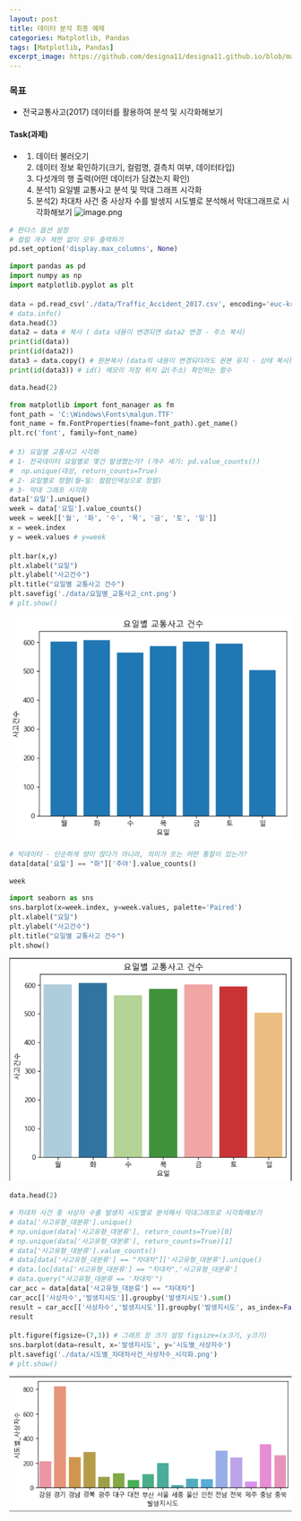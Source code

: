 ```yaml
---
layout: post
title: 데이터 분석 최종 예제
categories: Matplotlib, Pandas
tags: [Matplotlib, Pandas]
excerpt_image: https://github.com/designa11/designa11.github.io/blob/master/assets/images/plt/plt.png?raw=true
---
```


### 목표 
 - 전국교통사고(2017) 데이터를 활용하여 분석 및 시각화해보기
#### Task(과제)
 - 1) 데이터 불러오기
   2) 데이터 정보 확인하기(크기, 컬럼명, 결측치 여부, 데이터타입)
   3) 다섯개의 행 출력(어떤 데이터가 담겼는지 확인)
   4) 분석1) 요일별 교통사고 분석 및 막대 그래프 시각화
   5) 분석2) 차대차 사건 중 사상자 수를 발생지 시도별로 분석해서 막대그래프로 시각화해보기
![image.png](attachment:5e1a268a-c260-43d9-b198-c8d8e1cd82c6.png)
```python
# 판다스 옵션 설정
# 컬럼 개수 제한 없이 모두 출력하기
pd.set_option('display.max_columns', None)
```
```python
import pandas as pd
import numpy as np
import matplotlib.pyplot as plt

data = pd.read_csv('./data/Traffic_Accident_2017.csv', encoding='euc-kr')
# data.info()
data.head(3)
data2 = data # 복사 ( data 내용이 변경되면 data2 변경 - 주소 복사)
print(id(data))
print(id(data2))
data3 = data.copy() # 원본복사 (data의 내용이 변경되더라도 원본 유지 - 상태 복사)
print(id(data3)) # id() 메모리 저장 위치 값(주소) 확인하는 함수
```
```python
data.head(2)
```
```python
from matplotlib import font_manager as fm
font_path = 'C:\Windows\Fonts\malgun.TTF'
font_name = fm.FontProperties(fname=font_path).get_name()
plt.rc('font', family=font_name)

# 3) 요일별 교통사고 시각화
# 1- 전국데이터 요일별로 몇건 발생했는가? (개수 세기: pd.value_counts())
#  np.unique(대상, return_counts=True)
# 2- 요일별로 정렬(월~일: 컬럼인덱싱으로 정렬)
# 3- 막대 그래프 시각화
data['요일'].unique()
week = data['요일'].value_counts()
week = week[['월', '화', '수', '목', '금', '토', '일']]
x = week.index
y = week.values # y=week

plt.bar(x,y)
plt.xlabel("요일")
plt.ylabel("사고건수")
plt.title("요일별 교통사고 건수")
plt.savefig('./data/요일별_교통사고_cnt.png')
# plt.show()
```
![image.png](https://github.com/designa11/designa11.github.io/blob/master/assets/images/plt/babo/21.png?raw=true)
```python
# 빅데이터 - 단순하게 양이 많다가 아니라, 의미가 또는 어떤 통찰이 있는가?
data[data['요일'] == "화"]['주야'].value_counts()
```
```python
week
```
```python
import seaborn as sns
sns.barplot(x=week.index, y=week.values, palette='Paired')
plt.xlabel("요일")
plt.ylabel("사고건수")
plt.title("요일별 교통사고 건수")
plt.show()
```
![image.png](https://github.com/designa11/designa11.github.io/blob/master/assets/images/plt/babo/22.png?raw=true)
```python
data.head(2)
```
```python
# 차대차 사건 중 사상자 수를 발생지 시도별로 분석해서 막대그래프로 시각화해보기
# data['사고유형_대분류'].unique()
# np.unique(data['사고유형_대분류'], return_counts=True)[0]
# np.unique(data['사고유형_대분류'], return_counts=True)[1]
# data['사고유형_대분류'].value_counts()
# data[data['사고유형_대분류'] == "차대차"]['사고유형_대분류'].unique()
# data.loc[data['사고유형_대분류'] == "차대차",'사고유형_대분류']
# data.query("사고유형_대분류 == '차대차'")
car_acc = data[data['사고유형_대분류'] == "차대차"]
car_acc[['사상자수','발생지시도']].groupby('발생지시도').sum()
result = car_acc[['사상자수','발생지시도']].groupby('발생지시도', as_index=False).agg(시도별_사상자수=('사상자수','sum'))
result

plt.figure(figsize=(7,3)) # 그래프 창 크기 설정 figsize=(x크기, y크기)
sns.barplot(data=result, x='발생지시도', y='시도별_사상자수')
plt.savefig('./data/시도별_차대차사건_사상자수_시각화.png')
# plt.show()
```
![image.png](https://github.com/designa11/designa11.github.io/blob/master/assets/images/plt/babo/23.png?raw=true)
